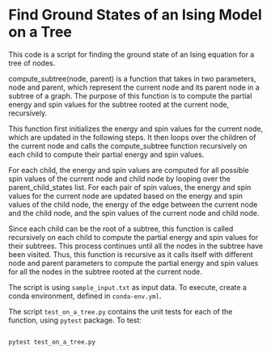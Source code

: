 # Find Ground States of an Ising Model on a Tree

This code is a script for finding the ground state of an Ising equation for a tree of nodes.


compute_subtree(node, parent) is a function that takes in two parameters, node and parent, which represent the current node and its parent node in a subtree of a graph. The purpose of this function is to compute the partial energy and spin values for the subtree rooted at the current node, recursively.

This function first initializes the energy and spin values for the current node, which are updated in the following steps. It then loops over the children of the current node and calls the compute_subtree function recursively on each child to compute their partial energy and spin values.

For each child, the energy and spin values are computed for all possible spin values of the current node and child node by looping over the parent_child_states list. For each pair of spin values, the energy and spin values for the current node are updated based on the energy and spin values of the child node, the energy of the edge between the current node and the child node, and the spin values of the current node and child node.

Since each child can be the root of a subtree, this function is called recursively on each child to compute the partial energy and spin values for their subtrees. This process continues until all the nodes in the subtree have been visited. Thus, this function is recursive as it calls itself with different node and parent parameters to compute the partial energy and spin values for all the nodes in the subtree rooted at the current node.

The script is using `sample_input.txt` as input data. To execute, create a conda environment, defined in `conda-env.yml`.

The script `test_on_a_tree.py` contains the unit tests for each of the function, using `pytest` package.
To test:

```bash

pytest test_on_a_tree.py

```
